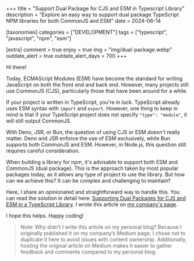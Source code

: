+++
title = "Support Dual Package for CJS and ESM in Typescript Library"
description = "Explore an easy way to support dual package TypeScript NPM libraries for both CommonJS and ESM"
date = 2024-06-14

[taxonomies]
categories = ["DEVELOPMENT"]
tags = ["typescript", "javascript", "npm", "esm"]

[extra]
comment = true
enjoy = true
img = "img/dual-package.webp"
outdate_alert = true
outdate_alert_days = 700
+++

Hi there!

Today, ECMAScript Modules (ESM) have become the standard for writing JavaScript on both the front end and back end. However, many projects still use CommonJS (CJS), particularly those that have been around for a while.

If your project is written in TypeScript, you're in luck. TypeScript already uses ESM syntax with `import` and `export`. However, one thing to keep in mind is that if your TypeScript project does not specify `"type": "module"`, it will still output CommonJS.

With Deno, JSR, or Bun, the question of using CJS or ESM doesn't really matter. Deno and JSR enforce the use of ESM exclusively, while Bun supports both CommonJS and ESM. However, in Node.js, this question still requires careful consideration.

When building a library for npm, it's advisable to support both ESM and CommonJS (dual package). This is the approach taken by most popular packages today, as it allows any type of project to use the library. But how can we achieve this? It can be complex and challenging to maintain?

Here, I share an opinionated and straightforward way to handle this. You can read the solution in detail here: [Supporting Dual Packages for CJS and ESM in a TypeScript Library](https://medium.com/ekino-france/supporting-dual-package-for-cjs-and-esm-in-typescript-library-b5feabac1357). I wrote this article on [my company's page](https://medium.com/ekino-france).

I hope this helps. Happy coding!

>Note: Why didn’t I write this article on my personal blog? Because I originally published it on my company’s Medium page, I chose not to duplicate it here to avoid issues with content ownership. Additionally, hosting the original article on Medium makes it easier to gather feedback and comments compared to my personal blog.